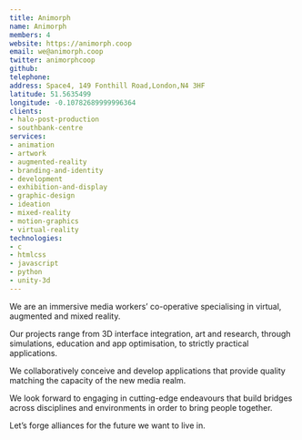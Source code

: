 ```yaml
---
title: Animorph
name: Animorph
members: 4
website: https://animorph.coop
email: we@animorph.coop
twitter: animorphcoop
github: 
telephone: 
address: Space4, 149 Fonthill Road,London,N4 3HF
latitude: 51.5635499
longitude: -0.10782689999996364
clients:
- halo-post-production
- southbank-centre
services:
- animation
- artwork
- augmented-reality
- branding-and-identity
- development
- exhibition-and-display
- graphic-design
- ideation
- mixed-reality
- motion-graphics
- virtual-reality
technologies:
- c
- htmlcss
- javascript
- python
- unity-3d
---
```


We are an immersive media workers’ co-operative specialising in virtual, augmented and mixed reality.

Our projects range from 3D interface integration, art and research, through simulations, education and app optimisation, to strictly practical applications.

We collaboratively conceive and develop applications that provide quality matching the capacity of the new media realm.

We look forward to engaging in cutting-edge endeavours that build bridges across disciplines and environments in order to bring people together.

Let’s forge alliances for the future we want to live in.